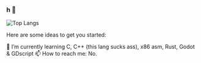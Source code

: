 ### h  👋
<!--![TerminalGoat232's GitHub stats](https://github-readme-stats.vercel.app/api?username=TerminalGoat232)-->
![Top Langs](https://github-readme-stats.vercel.app/api/top-langs/?username=TerminalGoat232)



Here are some ideas to get you started:


🌱 I’m currently learning C, C++ (this lang sucks ass), x86 asm, Rust, Godot & GDscript
📫 How to reach me: No.
<!--
⚡ Fun fact: Classified as an under-average programmer
- 👯 I’m looking to collaborate on ...
- 🤔 I’m looking for help with ...
- 💬 Ask me about ...
- 🔭 I’m currently working on ...
- 😄 Pronouns: ...

-->
